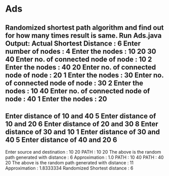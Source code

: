# Ads
Randomized shortest path algorithm and find out for how many times result is same.
Run Ads.java
Output:
Actual Shortest Distance : 6
Enter number of nodes : 
4
Enter the nodes : 
10
20
30
40
Enter no. of  connected node of node : 10
2
Enter the nodes : 
40
20
Enter no. of  connected node of node : 20
1
Enter the nodes : 
30
Enter no. of  connected node of node : 30
2
Enter the nodes : 
10
40
Enter no. of  connected node of node : 40
1
Enter the nodes : 
20
---------------------------------------------------------------------------------------------
Enter distance of 10 and 40
5
Enter distance of 10 and 20
6
Enter distance of 20 and 30
8
Enter distance of 30 and 10
1
Enter distance of 30 and 40
5
Enter distance of 40 and 20
6
---------------------------------------------------------------------------------------------
Enter source and destination : 
10
20
PATH : 10 20
The above is the random path generated with distance : 6
Approximation : 1.0
PATH : 10 40
PATH : 40 20
The above is the random path generated with distance : 11
Approximation : 1.8333334
Randomized Shortest distance : 6
